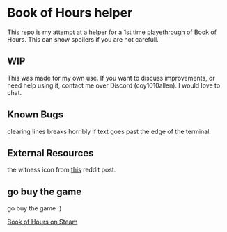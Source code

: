 # Book of Hours helper
This repo is my attempt at a helper for a 1st time playethrough of Book of Hours.
This can show spoilers if you are not carefull.


## WIP
This was made for my own use. If you want to discuss improvements, or need help using it, contact me over Discord (coy1010allen). I would love to chat.



## Known Bugs
clearing lines breaks horribly if text goes past the edge of the terminal.

## External Resources
the witness icon from [this](https://www.reddit.com/r/weatherfactory/comments/w76dfj/quotations_for_the_hours/#lightbox) reddit post.


## go buy the game
go buy the game :)


[Book of Hours on Steam](https://store.steampowered.com/app/1028310/BOOK_OF_HOURS/)
